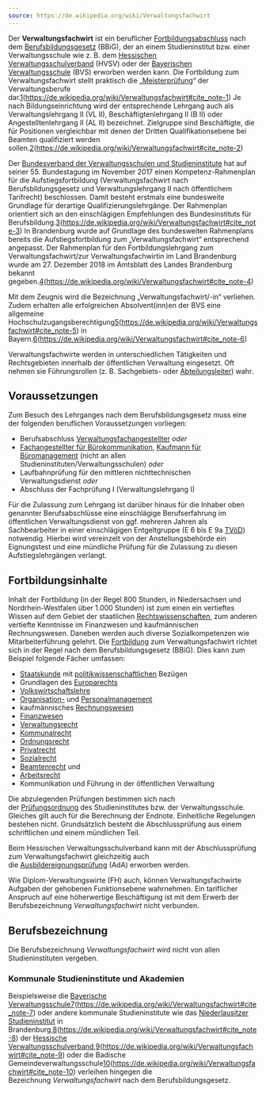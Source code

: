 ```yaml
---
source: https://de.wikipedia.org/wiki/Verwaltungsfachwirt
---
```


Der **Verwaltungsfachwirt** ist ein beruflicher [Fortbildungsabschluss](https://de.wikipedia.org/wiki/Aufstiegsfortbildung "Aufstiegsfortbildung") nach dem [Berufsbildungsgesetz](https://de.wikipedia.org/wiki/Berufsbildungsgesetz_(Deutschland) "Berufsbildungsgesetz (Deutschland)") (BBiG), der an einem Studieninstitut bzw. einer Verwaltungsschule wie z. B. dem [Hessischen Verwaltungsschulverband](https://de.wikipedia.org/wiki/Hessischer_Verwaltungsschulverband "Hessischer Verwaltungsschulverband") (HVSV) oder der [Bayerischen Verwaltungsschule](https://de.wikipedia.org/wiki/Bayerische_Verwaltungsschule "Bayerische Verwaltungsschule") (BVS) erworben werden kann. Die Fortbildung zum Verwaltungsfachwirt stellt praktisch die „[Meisterprüfung](https://de.wikipedia.org/wiki/Meisterpr%C3%BCfung "Meisterprüfung")“ der Verwaltungsberufe dar.[1](1)(https://de.wikipedia.org/wiki/Verwaltungsfachwirt#cite_note-1) Je nach Bildungseinrichtung wird der entsprechende Lehrgang auch als Verwaltungslehrgang II (VL II), Beschäftigtenlehrgang II (B II) oder Angestelltenlehrgang II (AL II) bezeichnet. Zielgruppe sind Beschäftigte, die für Positionen vergleichbar mit denen der Dritten Qualifikationsebene bei Beamten qualifiziert werden sollen.[2](2)(https://de.wikipedia.org/wiki/Verwaltungsfachwirt#cite_note-2)

Der [Bundesverband der Verwaltungsschulen und Studieninstitute](https://de.wikipedia.org/wiki/Bundesverband_der_Verwaltungsschulen_und_Studieninstitute "Bundesverband der Verwaltungsschulen und Studieninstitute") hat auf seiner 55. Bundestagung im November 2017 einen Kompetenz-Rahmenplan für die Aufstiegsfortbildung (Verwaltungsfachwirt nach Berufsbildungsgesetz und Verwaltungslehrgang II nach öffentlichem Tarifrecht) beschlossen. Damit besteht erstmals eine bundesweite Grundlage für derartige Qualifizierungslehrgänge. Der Rahmenplan orientiert sich an den einschlägigen Empfehlungen des Bundesinstituts für Berufsbildung.[3](3)(https://de.wikipedia.org/wiki/Verwaltungsfachwirt#cite_note-3) In Brandenburg wurde auf Grundlage des bundesweiten Rahmenplans bereits die Aufstiegsfortbildung zum „Verwaltungsfachwirt“ entsprechend angepasst. Der Rahmenplan für den Fortbildungslehrgang zum Verwaltungsfachwirt/zur Verwaltungsfachwirtin im Land Brandenburg wurde am 27. Dezember 2018 im Amtsblatt des Landes Brandenburg bekannt gegeben.[4](4)(https://de.wikipedia.org/wiki/Verwaltungsfachwirt#cite_note-4)

Mit dem Zeugnis wird die Bezeichnung „Verwaltungsfachwirt/-in“ verliehen. Zudem erhalten alle erfolgreichen Absolvent(inn)en der BVS eine allgemeine Hochschulzugangsberechtigung[5](5)(https://de.wikipedia.org/wiki/Verwaltungsfachwirt#cite_note-5) in Bayern.[6](6)(https://de.wikipedia.org/wiki/Verwaltungsfachwirt#cite_note-6)

Verwaltungsfachwirte werden in unterschiedlichen Tätigkeiten und Rechtsgebieten innerhalb der öffentlichen Verwaltung eingesetzt. Oft nehmen sie Führungsrollen (z. B. Sachgebiets- oder [Abteilungsleiter](https://de.wikipedia.org/wiki/Abteilungsleiter "Abteilungsleiter")) wahr.

## Voraussetzungen

Zum Besuch des Lehrganges nach dem Berufsbildungsgesetz muss eine der folgenden beruflichen Voraussetzungen vorliegen:

- Berufsabschluss [Verwaltungsfachangestellter](https://de.wikipedia.org/wiki/Verwaltungsfachangestellter "Verwaltungsfachangestellter") _oder_
- [Fachangestellter für Bürokommunikation](https://de.wikipedia.org/wiki/Fachangestellter_f%C3%BCr_B%C3%BCrokommunikation "Fachangestellter für Bürokommunikation"), [Kaufmann für Büromanagement](https://de.wikipedia.org/wiki/Kaufmann_f%C3%BCr_B%C3%BCromanagement "Kaufmann für Büromanagement") (nicht an allen Studieninstituten/Verwaltungsschulen) _oder_
- Laufbahnprüfung für den mittleren nichttechnischen Verwaltungsdienst _oder_
- Abschluss der Fachprüfung I (Verwaltungslehrgang I)

Für die Zulassung zum Lehrgang ist darüber hinaus für die Inhaber oben genannter Berufsabschlüsse eine einschlägige Berufserfahrung im öffentlichen Verwaltungsdienst von ggf. mehreren Jahren als Sachbearbeiter in einer einschlägigen Entgeltgruppe (E 6 bis E 9a [TVöD](https://de.wikipedia.org/wiki/Tarifvertrag_f%C3%BCr_den_%C3%B6ffentlichen_Dienst "Tarifvertrag für den öffentlichen Dienst")) notwendig. Hierbei wird vereinzelt von der Anstellungsbehörde ein Eignungstest und eine mündliche Prüfung für die Zulassung zu diesen Aufstiegslehrgängen verlangt.

## Fortbildungsinhalte

Inhalt der Fortbildung (in der Regel 800 Stunden, in Niedersachsen und Nordrhein-Westfalen über 1.000 Stunden) ist zum einen ein vertieftes Wissen auf dem Gebiet der staatlichen [Rechtswissenschaften](https://de.wikipedia.org/wiki/Rechtswissenschaft "Rechtswissenschaft"), zum anderen vertiefte Kenntnisse im Finanzwesen und kaufmännischen Rechnungswesen. Daneben werden auch diverse Sozialkompetenzen wie Mitarbeiterführung gelehrt. Die [Fortbildung](https://de.wikipedia.org/wiki/Fortbildung "Fortbildung") zum Verwaltungsfachwirt richtet sich in der Regel nach dem Berufsbildungsgesetz (BBiG). Dies kann zum Beispiel folgende Fächer umfassen:

-   [Staatskunde](https://de.wikipedia.org/wiki/Staatsrecht_(Deutschland) "Staatsrecht (Deutschland)") mit [politikwissenschaftlichen](https://de.wikipedia.org/wiki/Politikwissenschaft "Politikwissenschaft") Bezügen
-   Grundlagen des [Europarechts](https://de.wikipedia.org/wiki/Europarecht "Europarecht")
-   [Volkswirtschaftslehre](https://de.wikipedia.org/wiki/Volkswirtschaftslehre "Volkswirtschaftslehre")
-   [Organisation-](https://de.wikipedia.org/wiki/Organisationsverwaltung "Organisationsverwaltung") und [Personalmanagement](https://de.wikipedia.org/wiki/Personalwesen "Personalwesen")
-   kaufmännisches [Rechnungswesen](https://de.wikipedia.org/wiki/Rechnungswesen "Rechnungswesen")
-   [Finanzwesen](https://de.wikipedia.org/wiki/Finanzrecht "Finanzrecht")
-   [Verwaltungsrecht](https://de.wikipedia.org/wiki/Verwaltungsrecht "Verwaltungsrecht")
-   [Kommunalrecht](https://de.wikipedia.org/wiki/Kommunalrecht "Kommunalrecht")
-   [Ordnungsrecht](https://de.wikipedia.org/wiki/Ordnungsrecht "Ordnungsrecht")
-   [Privatrecht](https://de.wikipedia.org/wiki/Privatrecht "Privatrecht")
-   [Sozialrecht](https://de.wikipedia.org/wiki/Sozialrecht_(Deutschland) "Sozialrecht (Deutschland)")
-   [Beamtenrecht](https://de.wikipedia.org/wiki/Beamtenrecht "Beamtenrecht") und
-   [Arbeitsrecht](https://de.wikipedia.org/wiki/Arbeitsrecht "Arbeitsrecht")
-   Kommunikation und Führung in der öffentlichen Verwaltung

Die abzulegenden Prüfungen bestimmen sich nach der [Prüfungsordnung](https://de.wikipedia.org/wiki/Pr%C3%BCfungsordnung_(Berufsbildungsgesetz) "Prüfungsordnung (Berufsbildungsgesetz)") des Studieninstitutes bzw. der Verwaltungsschule. Gleiches gilt auch für die Berechnung der Endnote. Einheitliche Regelungen bestehen nicht. Grundsätzlich besteht die Abschlussprüfung aus einem schriftlichen und einem mündlichen Teil.

Beim Hessischen Verwaltungsschulverband kann mit der Abschlussprüfung zum Verwaltungsfachwirt gleichzeitig auch die [Ausbildereignungsprüfung](https://de.wikipedia.org/wiki/Ausbildereignungspr%C3%BCfung "Ausbildereignungsprüfung") (AdA) erworben werden.

Wie Diplom-Verwaltungswirte (FH) auch, können Verwaltungsfachwirte Aufgaben der gehobenen Funktionsebene wahrnehmen. Ein tariflicher Anspruch auf eine höherwertige Beschäftigung ist mit dem Erwerb der Berufsbezeichnung _Verwaltungsfachwirt_ nicht verbunden.

## Berufsbezeichnung

Die Berufsbezeichnung _Verwaltungsfachwirt_ wird nicht von allen Studieninstituten vergeben.

### Kommunale Studieninstitute und Akademien

Beispielsweise die [Bayerische Verwaltungsschule](https://de.wikipedia.org/wiki/Bayerische_Verwaltungsschule "Bayerische Verwaltungsschule")[7](7)(https://de.wikipedia.org/wiki/Verwaltungsfachwirt#cite_note-7) oder andere kommunale Studieninstitute wie das [Niederlausitzer Studieninstitut](https://de.wikipedia.org/wiki/Niederlausitzer_Studieninstitut_f%C3%BCr_kommunale_Verwaltung "Niederlausitzer Studieninstitut für kommunale Verwaltung") in Brandenburg,[8](8)(https://de.wikipedia.org/wiki/Verwaltungsfachwirt#cite_note-8) der [Hessische Verwaltungsschulverband](https://de.wikipedia.org/wiki/Hessischer_Verwaltungsschulverband "Hessischer Verwaltungsschulverband"),[9](9)(https://de.wikipedia.org/wiki/Verwaltungsfachwirt#cite_note-9) oder die Badische Gemeindeverwaltungsschule[10](10)(https://de.wikipedia.org/wiki/Verwaltungsfachwirt#cite_note-10) verleihen hingegen die Bezeichnung _Verwaltungsfachwirt_ nach dem Berufsbildungsgesetz.